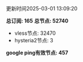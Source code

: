 更新时间2025-03-01 13:09:20

**总订阅: 165**
**总节点: 52740**
- vless节点: 32470
- hysteria2节点: 3

**google ping有效节点: 457**
